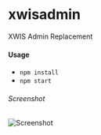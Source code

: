 # xwisadmin
XWIS Admin Replacement

#### Usage
* `npm install`
* `npm start`

###### Screenshot
![Screenshot](http://i.imgur.com/8IEtodz.png)
